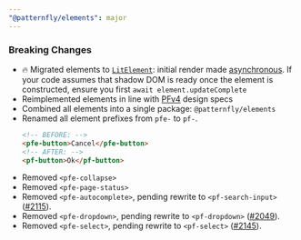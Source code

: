 ```yaml
---
"@patternfly/elements": major
---
```


### Breaking Changes
- 🔥 Migrated elements to [`LitElement`][lit]: initial render made 
  [asynchronous][async].
  If your code assumes that shadow DOM is ready once the element is constructed,
  ensure you first `await element.updateComplete`
- Reimplemented elements in line with [PFv4][PFv4] design specs
- Combined all elements into a single package: `@patternfly/elements`
- Renamed all element prefixes from `pfe-` to `pf-`.
  ```html
  <!-- BEFORE: -->
  <pfe-button>Cancel</pfe-button>
  <!-- AFTER: -->
  <pf-button>Ok</pf-button>
  ```
- Removed `<pfe-collapse>`
- Removed `<pfe-page-status>`
- Removed `<pfe-autocomplete>`, pending rewrite to `<pf-search-input>` ([#2115][autocomplete]).
- Removed `<pfe-dropdown>`, pending rewrite to `<pf-dropdown>` ([#2049][dropdown]).
- Removed `<pfe-select>`, pending rewrite to `<pf-select>` ([#2145][select]).

[lit]: https://lit.dev
[async]: https://lit.dev/docs/components/lifecycle/#reactive-update-cycle
[PFv4]: https://patternfly.org/v4/
[autocomplete]: https://github.com/patternfly/patternfly-elements/issues/2115
[dropdown]: https://github.com/patternfly/patternfly-elements/issues/2049
[select]: https://github.com/patternfly/patternfly-elements/issues/2145
